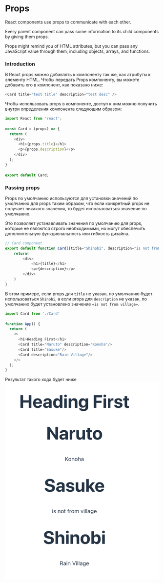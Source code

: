 # Props

React components use props to communicate with each other. 

Every parent component can pass some information to its child components by giving them props. 

Props might remind you of HTML attributes, but you can pass any JavaScript value through them, including objects, arrays, and functions.

### Introduction

В React props можно добавлять к компоненту так же, как атрибуты к элементу HTML. Чтобы передать Props компоненту, вы можете добавить его в компонент, как показано ниже:

```js
<Card title="test title" description="test desc" />
```

Чтобы использовать props в компоненте, доступ к ним можно получить внутри определения компонента следующим образом:

```js
import React from 'react';

const Card = (props) => {
  return (
    <div>
      <h1>{props.title}</h1>
      <p>{props.description}</p>
    </div>
  );
}

export default Card;
```


### Passing props

Props по умолчанию используются для установки значений по умолчанию для props таким образом, что если конкретный props не получает никакого значения, то будет использоваться значение по умолчанию. 

Это позволяет устанавливать значения по умолчанию для props, которые не являются строго необходимыми, но могут обеспечить дополнительную функциональность или гибкость дизайна.

```js
// Card component
export default function Card({title="Shinobi", description="is not from village"}){
    return(
        <div>
            <h1>{title}</h1>
            <p>{description}</p>
        </div>
    )
}
```

В этом примере, если props для `title` не указан, по умолчанию будет использоваться `Shinobi`, а если props для `description` не указан, по умолчанию будет установлено значение `«is not from village»`.


```js
import Card from './Card'

function App() {
  return (
    <>
      <h1>Heading First</h1>
      <Card title="Naruto" description="Konoha"/>
      <Card title="Sasuke"/>
      <Card description="Rain Village"/>
    </>
  );
}
```

Результат такого кода будет ниже
![alt image](props-def.png)